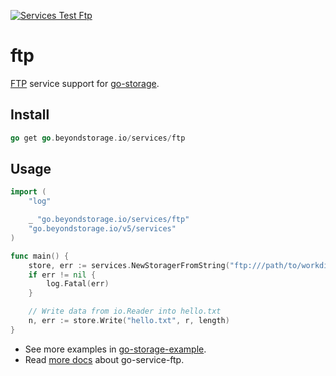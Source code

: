 [![Services Test Ftp](https://github.com/beyondstorage/go-storage/actions/workflows/services-test-ftp.yml/badge.svg)](https://github.com/beyondstorage/go-storage/actions/workflows/services-test-ftp.yml)

# ftp

[FTP](https://datatracker.ietf.org/doc/html/rfc959) service support for [go-storage](https://github.com/beyondstorage/go-storage).

## Install

```go
go get go.beyondstorage.io/services/ftp
```

## Usage

```go
import (
	"log"

	_ "go.beyondstorage.io/services/ftp"
	"go.beyondstorage.io/v5/services"
)

func main() {
	store, err := services.NewStoragerFromString("ftp:///path/to/workdir?credential=basic:<user>:<password>&endpoint=tcp:<host>:<port>")
	if err != nil {
		log.Fatal(err)
	}

	// Write data from io.Reader into hello.txt
	n, err := store.Write("hello.txt", r, length)
}
```

- See more examples in [go-storage-example](https://github.com/beyondstorage/go-storage-example).
- Read [more docs](https://beyondstorage.io/docs/go-storage/services/ftp) about go-service-ftp. 

